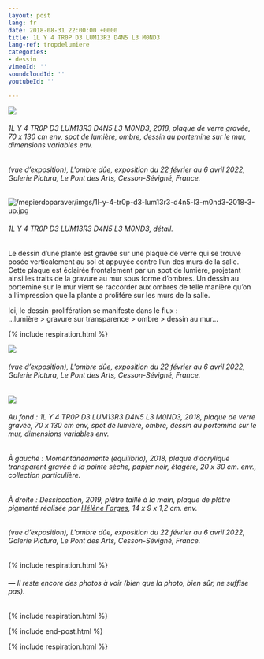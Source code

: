 ```yaml
---
layout: post
lang: fr
date: 2018-08-31 22:00:00 +0000
title: 1L Y 4 TR0P D3 LUM13R3 D4N5 L3 M0ND3
lang-ref: tropdelumiere
categories:
- dessin
vimeoId: ''
soundcloudId: ''
youtubeId: ''

---
```

![](/mepierdoparaver/imgs/1l-y-4-tr0p-d3-lum13r3-d4n5-l3-m0nd3-2018-4-up.jpg)

###### _1L Y 4 TR0P D3 LUM13R3 D4N5 L3 M0ND3_, 2018, plaque de verre gravée, 70 x 130 cm env, spot de lumière, ombre, dessin au portemine sur le mur, dimensions variables env.

###### (vue d’exposition), _L'ombre dûe_, exposition du 22 février au 6 avril 2022, Galerie Pictura, Le Pont des Arts, Cesson-Sévigné, France.

![/mepierdoparaver/imgs/1l-y-4-tr0p-d3-lum13r3-d4n5-l3-m0nd3-2018-3-up.jpg](https://app.forestry.io/sites/svkjbztmwh-d8g/body-media//mepierdoparaver/imgs/1l-y-4-tr0p-d3-lum13r3-d4n5-l3-m0nd3-2018-3-up.jpg)

###### _1L Y 4 TR0P D3 LUM13R3 D4N5 L3 M0ND3_, détail.

Le dessin d’une plante est gravée sur une plaque de verre qui se trouve posée verticalement au sol et appuyée contre l’un des murs de la salle. Cette plaque est éclairée frontalement par un spot de lumière, projetant ainsi les traits de la gravure au mur sous forme d’ombres. Un dessin au portemine sur le mur vient se raccorder aux ombres de telle manière qu’on a l’impression que la plante a prolifére sur les murs de la salle.

Ici, le dessin-prolifération se manifeste dans le flux :  
...lumière > gravure sur transparence > ombre > dessin au mur...

{% include respiration.html %}

![](/mepierdoparaver/imgs/1l-y-4-tr0p-d3-lum13r3-d4n5-l3-m0nd3-2018-7-up.jpg)

###### (vue d’exposition), _L'ombre dûe_, exposition du 22 février au 6 avril 2022, Galerie Pictura, Le Pont des Arts, Cesson-Sévigné, France.

![](/mepierdoparaver/imgs/1l-y-4-tr0p-d3-lum13r3-d4n5-l3-m0nd3-2018-5-up.jpg)

###### Au fond : _1L Y 4 TR0P D3 LUM13R3 D4N5 L3 M0ND3_, 2018, plaque de verre gravée, 70 x 130 cm env, spot de lumière, ombre, dessin au portemine sur le mur, dimensions variables env.

###### À gauche : _Momentáneamente (equilibrio)_, 2018, plaque d’acrylique transparent gravée à la pointe sèche, papier noir, étagère, 20 x 30 cm. env., collection particulière.

###### À droite : _Dessiccation_, 2019, plâtre taillé à la main, plaque de plâtre pigmenté réalisée par [Hélène Farges](https://helenefarges.net/), 14 x 9 x 1,2 cm. env.

###### (vue d’exposition), _L'ombre dûe_, exposition du 22 février au 6 avril 2022, Galerie Pictura, Le Pont des Arts, Cesson-Sévigné, France.

{% include respiration.html %}

###### **_—_** _Il reste encore des photos à voir (bien que la photo, bien sûr, ne suffise pas)._

{% include respiration.html %}

{% include end-post.html %}

{% include respiration.html %}